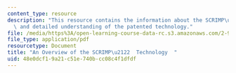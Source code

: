 ```yaml
---
content_type: resource
description: "This resource contains the information about the SCRIMP\u2122 technology\
  \ and detailed understanding of the patented technology."
file: /media/https%3A/open-learning-course-data-rc.s3.amazonaws.com/2-996-sailing-yacht-design-13-734-fall-2003/48e0dcf19a21c51e740bcc08c4f1dfdf_scrimp_overview.pdf
file_type: application/pdf
resourcetype: Document
title: "An Overview of the SCRIMP\u2122  Technology  "
uid: 48e0dcf1-9a21-c51e-740b-cc08c4f1dfdf
---
```

